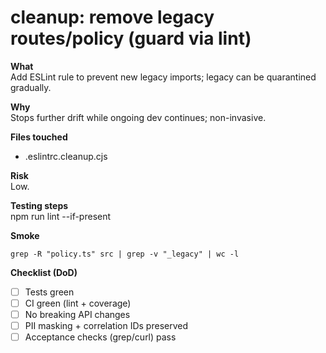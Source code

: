 # cleanup: remove legacy routes/policy (guard via lint)

**What**  
Add ESLint rule to prevent new legacy imports; legacy can be quarantined gradually.

**Why**  
Stops further drift while ongoing dev continues; non-invasive.

**Files touched**  
- .eslintrc.cleanup.cjs

**Risk**  
Low.

**Testing steps**  
npm run lint --if-present

**Smoke**  
```
grep -R "policy.ts" src | grep -v "_legacy" | wc -l
```

**Checklist (DoD)**  
- [ ] Tests green  
- [ ] CI green (lint + coverage)  
- [ ] No breaking API changes  
- [ ] PII masking + correlation IDs preserved  
- [ ] Acceptance checks (grep/curl) pass
